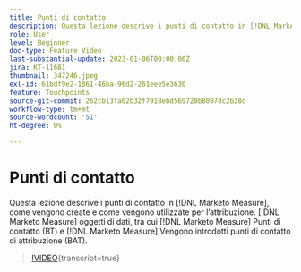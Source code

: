 ```yaml
---
title: Punti di contatto
description: Questa lezione descrive i punti di contatto in [!DNL Marketo Measure], how they are created, and how they are used for attribution. [!DNL Marketo Measure] oggetti di dati, tra cui [!DNL Marketo Measure] Punti di contatto (BT) e [!DNL Marketo Measure] Vengono introdotti punti di contatto di attribuzione (BAT).
role: User
level: Beginner
doc-type: Feature Video
last-substantial-update: 2023-01-06T00:00:00Z
jira: KT-11681
thumbnail: 347246.jpeg
exl-id: 61bdf9e2-1861-46ba-96d2-261eee5e3630
feature: Touchpoints
source-git-commit: 262cb13fa02b32f7918ebd569720b80078c2b28d
workflow-type: tm+mt
source-wordcount: '51'
ht-degree: 0%

---
```


# Punti di contatto

Questa lezione descrive i punti di contatto in [!DNL Marketo Measure], come vengono create e come vengono utilizzate per l’attribuzione. [!DNL Marketo Measure] oggetti di dati, tra cui [!DNL Marketo Measure] Punti di contatto (BT) e [!DNL Marketo Measure] Vengono introdotti punti di contatto di attribuzione (BAT).

>[!VIDEO](https://video.tv.adobe.com/v/347246/?learn=on){transcript=true}
